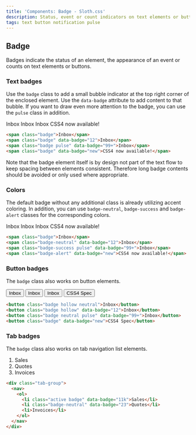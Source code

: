 ```yaml
---
title: 'Components: Badge - Sloth.css'
description: Status, event or count indicators on text elements or buttons
tags: text button notification pulse
---
```


## Badge

Badges indicate the status of an element, the appearance of an event or counts on text elements or buttons.

### Text badges

Use the `badge` class to add a small bubble indicator at the top right corner of the enclosed element. Use the `data-badge` attribute to add content to that bubble. If you want to draw even more attention to the badge, you can use the `pulse` class in addition.

<div class="demo flex flex-wrap gap-8">
  <span class="badge">Inbox</span>
  <span class="badge" data-badge="12">Inbox</span>
  <span class="badge pulse" data-badge="99+">Inbox</span>
  <span class="badge" data-badge="new">CSS4 now available!</span>
</div>

```html
<span class="badge">Inbox</span>
<span class="badge" data-badge="12">Inbox</span>
<span class="badge pulse" data-badge="99+">Inbox</span>
<span class="badge" data-badge="new">CSS4 now available!</span>
```

<p class="callout accent">
  Note that the badge element itself is by design not part of the text flow to keep spacing between elements consistent. Therefore long badge contents should be avoided or only used where appropriate.
</p>

### Colors

The default badge without any additional class is already utilizing accent coloring. In addition, you can use `badge-neutral`, `badge-success` and `badge-alert` classes for the corresponding colors.

<div class="demo flex flex-wrap gap-8">
  <span class="badge">Inbox</span>
  <span class="badge-neutral" data-badge="12">Inbox</span>
  <span class="badge-success pulse" data-badge="99+">Inbox</span>
  <span class="badge-alert" data-badge="new">CSS4 now available!</span>
</div>

```html
<span class="badge">Inbox</span>
<span class="badge-neutral" data-badge="12">Inbox</span>
<span class="badge-success pulse" data-badge="99+">Inbox</span>
<span class="badge-alert" data-badge="new">CSS4 now available!</span>
```

### Button badges

The `badge` class also works on button elements.

<div class="demo flex flex-wrap gap-8">
  <button class="badge hollow neutral">Inbox</button>
  <button class="badge hollow" data-badge="12">Inbox</button>
  <button class="badge neutral pulse" data-badge="99+">Inbox</button>
  <button class="badge" data-badge="new">CSS4 Spec</button>
</div>

```html
<button class="badge hollow neutral">Inbox</button>
<button class="badge hollow" data-badge="12">Inbox</button>
<button class="badge neutral pulse" data-badge="99+">Inbox</button>
<button class="badge" data-badge="new">CSS4 Spec</button>
```

### Tab badges

The `badge` class also works on tab navigation list elements.

<div class="demo">
  <div class="tab-group">
    <nav>
      <ol>
        <li class="active badge" data-badge="11k">Sales</li>
        <li class="badge-neutral" data-badge="23">Quotes</li>
        <li>Invoices</li>
      </ol>
    </nav>
  </div>
</div>

```html
<div class="tab-group">
  <nav>
    <ol>
      <li class="active badge" data-badge="11k">Sales</li>
      <li class="badge-neutral" data-badge="23">Quotes</li>
      <li>Invoices</li>
    </ol>
  </nav>
</div>
```
